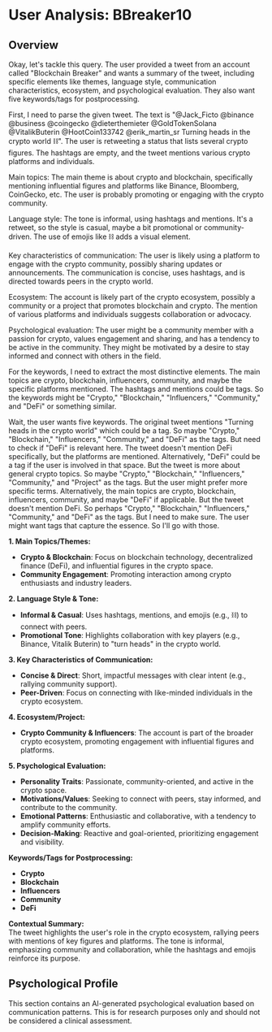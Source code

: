 # User Analysis: BBreaker10

## Overview

<think>
Okay, let's tackle this query. The user provided a tweet from an account called "Blockchain Breaker" and wants a summary of the tweet, including specific elements like themes, language style, communication characteristics, ecosystem, and psychological evaluation. They also want five keywords/tags for postprocessing.

First, I need to parse the given tweet. The text is "@Jack_Ficto @binance @business @coingecko @dieterthemieter @GoldTokenSolana @VitalikButerin @HootCoin133742 @erik_martin_sr Turning heads in the crypto world ⛓️". The user is retweeting a status that lists several crypto figures. The hashtags are empty, and the tweet mentions various crypto platforms and individuals.

Main topics: The main theme is about crypto and blockchain, specifically mentioning influential figures and platforms like Binance, Bloomberg, CoinGecko, etc. The user is probably promoting or engaging with the crypto community.

Language style: The tone is informal, using hashtags and mentions. It's a retweet, so the style is casual, maybe a bit promotional or community-driven. The use of emojis like ⛓️ adds a visual element.

Key characteristics of communication: The user is likely using a platform to engage with the crypto community, possibly sharing updates or announcements. The communication is concise, uses hashtags, and is directed towards peers in the crypto world.

Ecosystem: The account is likely part of the crypto ecosystem, possibly a community or a project that promotes blockchain and crypto. The mention of various platforms and individuals suggests collaboration or advocacy.

Psychological evaluation: The user might be a community member with a passion for crypto, values engagement and sharing, and has a tendency to be active in the community. They might be motivated by a desire to stay informed and connect with others in the field.

For the keywords, I need to extract the most distinctive elements. The main topics are crypto, blockchain, influencers, community, and maybe the specific platforms mentioned. The hashtags and mentions could be tags. So the keywords might be "Crypto," "Blockchain," "Influencers," "Community," and "DeFi" or something similar.

Wait, the user wants five keywords. The original tweet mentions "Turning heads in the crypto world" which could be a tag. So maybe "Crypto," "Blockchain," "Influencers," "Community," and "DeFi" as the tags. But need to check if "DeFi" is relevant here. The tweet doesn't mention DeFi specifically, but the platforms are mentioned. Alternatively, "DeFi" could be a tag if the user is involved in that space. But the tweet is more about general crypto topics. So maybe "Crypto," "Blockchain," "Influencers," "Community," and "Project" as the tags. But the user might prefer more specific terms. Alternatively, the main topics are crypto, blockchain, influencers, community, and maybe "DeFi" if applicable. But the tweet doesn't mention DeFi. So perhaps "Crypto," "Blockchain," "Influencers," "Community," and "DeFi" as the tags. But I need to make sure. The user might want tags that capture the essence. So I'll go with those.
</think>

**1. Main Topics/Themes:**  
- **Crypto & Blockchain**: Focus on blockchain technology, decentralized finance (DeFi), and influential figures in the crypto space.  
- **Community Engagement**: Promoting interaction among crypto enthusiasts and industry leaders.  

**2. Language Style & Tone:**  
- **Informal & Casual**: Uses hashtags, mentions, and emojis (e.g., ⛓️) to connect with peers.  
- **Promotional Tone**: Highlights collaboration with key players (e.g., Binance, Vitalik Buterin) to "turn heads" in the crypto world.  

**3. Key Characteristics of Communication:**  
- **Concise & Direct**: Short, impactful messages with clear intent (e.g., rallying community support).  
- **Peer-Driven**: Focus on connecting with like-minded individuals in the crypto ecosystem.  

**4. Ecosystem/Project:**  
- **Crypto Community & Influencers**: The account is part of the broader crypto ecosystem, promoting engagement with influential figures and platforms.  

**5. Psychological Evaluation:**  
- **Personality Traits**: Passionate, community-oriented, and active in the crypto space.  
- **Motivations/Values**: Seeking to connect with peers, stay informed, and contribute to the community.  
- **Emotional Patterns**: Enthusiastic and collaborative, with a tendency to amplify community efforts.  
- **Decision-Making**: Reactive and goal-oriented, prioritizing engagement and visibility.  

**Keywords/Tags for Postprocessing:**  
- **Crypto**  
- **Blockchain**  
- **Influencers**  
- **Community**  
- **DeFi**  

**Contextual Summary:**  
The tweet highlights the user's role in the crypto ecosystem, rallying peers with mentions of key figures and platforms. The tone is informal, emphasizing community and collaboration, while the hashtags and emojis reinforce its purpose.

## Psychological Profile

This section contains an AI-generated psychological evaluation based on communication patterns. This is for research purposes only and should not be considered a clinical assessment.